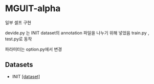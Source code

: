 # MGUIT-alpha
일부 셀프 구현

devide.py 는 INIT dataset의 annotation 파일을 나누기 위해 넣었음
train.py , test.py로 동작

파라미터는 option.py에서 변경

## Datasets
- INIT [[dataset]](https://zhiqiangshen.com/projects/INIT/index.html)
